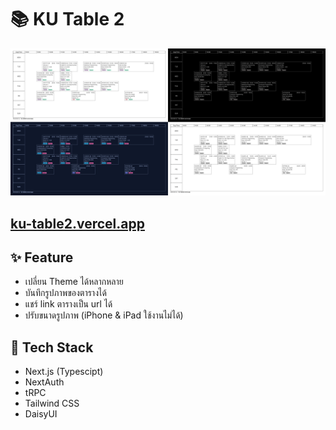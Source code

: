 # 📚 KU Table 2

<a href="https://ku-table2.vercel.app/" >
<img src="public/main.png" />
</a>


## [ku-table2.vercel.app](https://ku-table2.vercel.app)
## ✨ Feature

- เปลี่ยน Theme ได้หลากหลาย
- บันทึกรูปภาพของตารางได้
- แชร์ link ตารางเป็น url ได้
- ปรับขนาดรูปภาพ (iPhone & iPad ใช้งานไม่ได้)

## 🔧 Tech Stack

- Next.js (Typescipt)
- NextAuth
- tRPC
- Tailwind CSS
- DaisyUI

